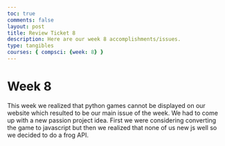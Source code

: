 ```yaml
---
toc: true
comments: false
layout: post
title: Review Ticket 8
description: Here are our week 8 accomplishments/issues.
type: tangibles
courses: { compsci: {week: 8} }
---
```


# Week 8
This week we realized that python games cannot be displayed on our website which resulted to be our main issue of the week. We had to come up with a new passion project idea. First we were considering converting the game to javascript but then we realized that none of us new js well so we decided to do a frog API. 